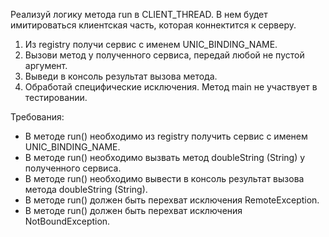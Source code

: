 Реализуй логику метода run в CLIENT_THREAD. В нем будет имитироваться клиентская часть, которая коннектится к серверу.
1) Из registry получи сервис с именем UNIC_BINDING_NAME.
2) Вызови метод у полученного сервиса, передай любой не пустой аргумент.
3) Выведи в консоль результат вызова метода.
4) Обработай специфические исключения.
   Метод main не участвует в тестировании.

Требования:
* В методе run() необходимо из registry получить сервис с именем UNIC_BINDING_NAME.
* В методе run() необходимо вызвать метод doubleString (String) у полученного сервиса.
* В методе run() необходимо вывести в консоль результат вызова метода doubleString (String).
* В методе run() должен быть перехват исключения RemoteException.
* В методе run() должен быть перехват исключения NotBoundException.